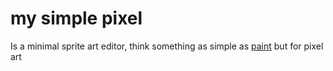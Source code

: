 # my simple pixel 
Is a minimal sprite art editor, think something as simple as [paint](https://en.wikipedia.org/wiki/Microsoft_Paint) but for pixel art 

